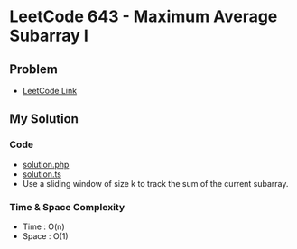 # LeetCode 643 - Maximum Average Subarray I

## Problem  
- [LeetCode Link](https://leetcode.com/problems/maximum-average-subarray-i/)

## My Solution

### Code
- [solution.php](./solution.php)
- [solution.ts](./solution.ts)
- Use a sliding window of size k to track the sum of the current subarray.

### Time & Space Complexity
- Time  : O(n)
- Space : O(1)
